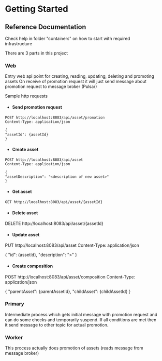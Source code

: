 # Getting Started

## Reference Documentation

Check help in folder "containers" on how to start with required infrastructure

There are 3 parts in this project

### Web

Entry web api point for creating, reading, updating, deleting and promoting assets
On receive of promotion request it will just send message about promotion request to message broker (Pulsar)  

Sample http requests

* #### Send promotion request
```
POST http://localhost:8083/api/asset/promotion
Content-Type: application/json

{
"assetId": {assetId}
}
```

* #### Create asset
```
POST http://localhost:8083/api/asset
Content-Type: application/json

{
"assetDescription": "<description of new asset>"
}
```

* #### Get asset
```
GET http://localhost:8083/api/asset/{assetId}
```

* #### Delete asset
DELETE http://localhost:8083/api/asset/{assetId}

* #### Update asset
PUT http://localhost:8083/api/asset
Content-Type: application/json

{
"id": {assetId},
"description": "<new description>>"
}

* #### Create composition
POST http://localhost:8083/api/asset/composition
Content-Type: application/json

{
"parentAsset": {parentAssetId},
"childAsset": {childAssetId}
}

### Primary

Intermediate process which gets initial message with promotion request and can do some checks and temporarily suspend.
If all conditions are met then it send message to other topic for actual promotion.

### Worker

This process actually does promotion of assets (reads message from message broker)
